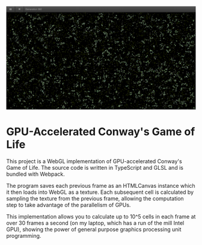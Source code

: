 ![Screenshot](./screenshot.png)

# GPU-Accelerated Conway's Game of Life

This project is a WebGL implementation of GPU-accelerated
Conway's Game of Life. The source code is written in TypeScript
and GLSL and is bundled with Webpack.

The program saves each previous frame as an HTMLCanvas instance
which it then loads into WebGL as a texture. Each subsequent cell
is calculated by sampling the texture from the previous frame,
allowing the computation step to take advantage of the parallelism
of GPUs.

This implementation allows you to calculate up to 10^5 cells in
each frame at over 30 frames a second (on my laptop, which has a
run of the mill Intel GPU), showing the power of general purpose
graphics processing unit programming.
